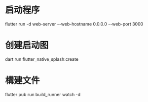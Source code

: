 # 启动程序
flutter run -d web-server --web-hostname 0.0.0.0 --web-port 3000
# 创建启动图
dart run flutter_native_splash:create
# 構建文件
flutter pub run build_runner watch -d